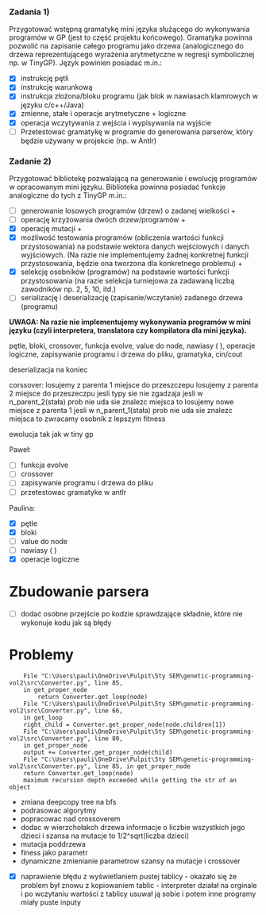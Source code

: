 ### Zadania 1) 
Przygotować wstępną gramatykę mini języka służącego do wykonywania programów w GP (jest to część projektu końcowego). Gramatyka powinna pozwolić na zapisanie całego programu jako drzewa (analogicznego do drzewa reprezentującego wyrażenia arytmetyczne w regresji symbolicznej np. w TinyGP). Język powinien posiadać m.in.:

- [x] instrukcję pętli
- [x] instrukcję warunkową
- [x] instrukcja złożona/bloku programu (jak blok w nawiasach klamrowych w języku c/c++/Java)
- [x] zmienne, stałe i operacje arytmetyczne + logiczne
- [x] operacja wczytywania z wejścia i wypisywania na wyjście
- [ ] Przetestować gramatykę w programie do generowania parserów, który będzie używany w projekcie (np. w Antlr)

### Zadanie 2) 
Przygotować bibliotekę pozwalającą na generowanie i ewolucję programów w opracowanym mini języku. Biblioteka powinna posiadać funkcje analogiczne do tych z TinyGP m.in.:

- [ ] generowanie losowych programów (drzew) o zadanej wielkości +
- [ ] operację krzyżowania dwóch drzew/programów +
- [x] operację mutacji +
- [x] możliwość testowania programów (obliczenia wartości funkcji przystosowania) na podstawie wektora danych wejściowych i danych wyjściowych. (Na razie nie implementujemy żadnej konkretnej funkcji przystosowania, będzie ona tworzona dla konkretnego problemu) + 
- [x] selekcję osobników (programów) na podstawie wartości funkcji przystosowania (na razie selekcja turniejowa za zadawaną liczbą zawodników np. 2, 5, 10, itd.)
- [ ] serializację i deserializację (zapisanie/wczytanie) zadanego drzewa (programu)

**UWAGA: Na razie nie implementujemy wykonywania programów w mini języku (czyli interpretera, translatora czy kompilatora dla mini języka).**

pętle, bloki, crossover, funkcja evolve, value do node, nawiasy ( ), operacje logiczne,
zapisywanie programu i drzewa do pliku, gramatyka, cin/cout

deserializacja na koniec

corssover:
losujemy z parenta 1 miejsce  do przeszczepu
losujemy z parenta 2 miejsce do przeszeczpu
jesli typy sie nie zgadzaja
jesli w n_parent_2(stała) prob nie uda sie znalezc miejsca to losujemy nowe miejsce z parenta 1
jesli w n_parent_1(stała) prob nie uda sie znalezc miejsca to zwracamy osobnik z lepszym fitness

ewolucja tak jak w tiny gp

Paweł:
- [ ] funkcja evolve
- [ ] crossover
- [ ] zapisywanie programu i drzewa do pliku
- [ ] przetestowac gramatyke w antlr

Paulina:
- [x] pętle
- [x] bloki
- [ ] value do node
- [ ] nawiasy ( )
- [x] operacje logiczne

# Zbudowanie parsera
- [ ] dodać osobne przejście po kodzie sprawdzające składnie, które nie wykonuje kodu jak są błędy


# Problemy
```
    File "C:\Users\pauli\OneDrive\Pulpit\5ty SEM\genetic-programming-vol2\src\Converter.py", line 85, 
    in get_proper_node
        return Converter.get_loop(node)
    File "C:\Users\pauli\OneDrive\Pulpit\5ty SEM\genetic-programming-vol2\src\Converter.py", line 66, 
    in get_loop
    right_child = Converter.get_proper_node(node.children[1])
    File "C:\Users\pauli\OneDrive\Pulpit\5ty SEM\genetic-programming-vol2\src\Converter.py", line 80, 
    in get_proper_node
    output += Converter.get_proper_node(child)
    File "C:\Users\pauli\OneDrive\Pulpit\5ty SEM\genetic-programming-vol2\src\Converter.py", line 85, in get_proper_node
    return Converter.get_loop(node)
    maximum recursion depth exceeded while getting the str of an object
```

- zmiana deepcopy tree na bfs
- podrasowac algorytmy
- popracowac nad crossoverem
- dodac w wierzchołakch drzewa informacje o liczbie wszystkich jego dzieci i szansa na mutacje to 1/2^sqrt(liczba dzieci)
- mutacja poddrzewa
- finess jako parametr
- dynamiczne zmienianie parametrow szansy na mutacje i crossover
- [x] naprawienie błędu z wyświetlaniem pustej tablicy - okazało się że problem był znowu z kopiowaniem tablic - interpreter 
    działał na orginale i po wczytaniu wartości z tablicy usuwał ją sobie i potem inne programy miały puste inputy